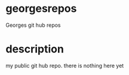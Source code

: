 # georgesrepos
Georges git hub repos

# description
my public git hub repo. there is nothing here yet
